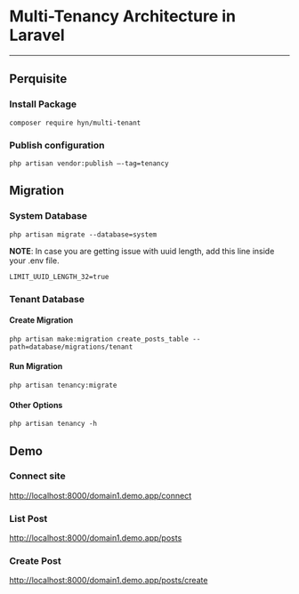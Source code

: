 # Multi-Tenancy Architecture in Laravel
--------------------------------------------

## Perquisite

### Install Package
```
composer require hyn/multi-tenant
```
### Publish configuration
```
php artisan vendor:publish –-tag=tenancy
```
## Migration

### System Database
```
php artisan migrate --database=system
```

**NOTE**: In case you are getting issue with uuid length, add this line inside your .env file.
```
LIMIT_UUID_LENGTH_32=true
```

### Tenant Database

#### Create Migration
```
php artisan make:migration create_posts_table --path=database/migrations/tenant
```
#### Run Migration
```
php artisan tenancy:migrate
```

#### Other Options
```
php artisan tenancy -h
```

## Demo

### Connect site
[http://localhost:8000/domain1.demo.app/connect](http://localhost:8000/domain1.demo.app/connect)


### List Post
[http://localhost:8000/domain1.demo.app/posts](http://localhost:8000/domain1.demo.app/posts)

### Create Post
[http://localhost:8000/domain1.demo.app/posts/create](http://localhost:8000/domain1.demo.app/posts/create)